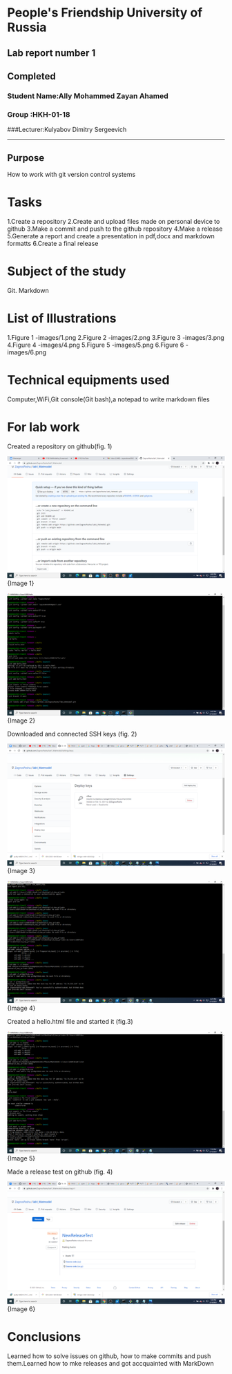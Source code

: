 # People's Friendship University of Russia
## Lab report number 1
## Completed
### Student Name:Ally Mohammed Zayan Ahamed
### Group :HKH-01-18
###Lecturer:Kulyabov Dimitry Sergeevich

------

## Purpose


How to work with git version control systems

# Tasks

1.Create a repository
2.Create and upload files made on personal device to github
3.Make a commit and push to the github repository
4.Make a release
5.Generate a report and create a presentation in pdf,docx and markdown formatts
6.Create a final release

# Subject of the study

Git. Markdown

# List of Illustrations

1.Figure 1 -images/1.png
2.Figure 2 -images/2.png
3.Figure 3 -images/3.png
4.Figure 4 -images/4.png
5.Figure 5 -images/5.png
6.Figure 6 -images/6.png

# Technical equipments used
Computer,WiFi,Git console(Git bash),a notepad to write markdown files

# For lab work

Created a repository on github(fig. 1)

![Picture name](images/1.png){Image 1}

![Picture name](images/2.png){Image 2}

Downloaded and connected SSH keys (fig. 2)

![Picture name](images/3.png){Image 3}

![Picture name](images/4.png){Image 4}

Created a hello.html file and started it (fig.3)

![Picture name](images/5.png){Image 5}

Made a release test on github (fig. 4)

![Picture name](images/6.png){Image 6}


# Conclusions

Learned how to solve issues on github, how to make commits and push them.Learned how to mke releases and got accquainted with MarkDown
